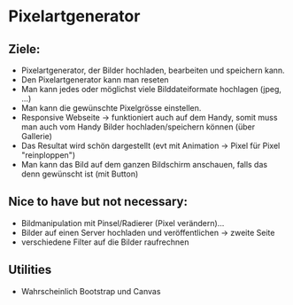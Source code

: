 # Pixelartgenerator

## Ziele:
- Pixelartgenerator, der Bilder hochladen, bearbeiten und speichern kann.
- Den Pixelartgenerator kann man reseten
- Man kann jedes oder möglichst viele Bilddateiformate hochlagen (jpeg, ...)
- Man kann die gewünschte Pixelgrösse einstellen.
- Responsive Webseite -> funktioniert auch auf dem Handy, somit muss man auch vom Handy Bilder hochladen/speichern können (über Gallerie) 
- Das Resultat wird schön dargestellt (evt mit Animation -> Pixel für Pixel "reinploppen")
- Man kann das Bild auf dem ganzen Bildschirm anschauen, falls das denn gewünscht ist (mit Button)

## Nice to have but not necessary:
- Bildmanipulation mit Pinsel/Radierer (Pixel verändern)...
- Bilder auf einen Server hochladen und veröffentlichen -> zweite Seite
- verschiedene Filter auf die Bilder raufrechnen

## Utilities
- Wahrscheinlich Bootstrap und Canvas 
